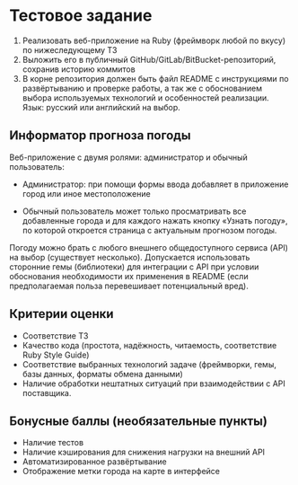 Тестовое задание
================

 1. Реализовать веб-приложение на Ruby (фреймворк любой по вкусу) по нижеследующему ТЗ
 2. Выложить его в публичный GitHub/GitLab/BitBucket-репозиторий, сохранив историю коммитов
 3. В корне репозитория должен быть файл README с инструкциями по развёртыванию и проверке работы, а так же с обоснованием выбора используемых технологий и особенностей реализации. Язык: русский или английский на выбор.


Информатор прогноза погоды
--------------------------

Веб-приложение с двумя ролями: администратор и обычный пользователь:

 - Администратор: при помощи формы ввода добавляет в приложение город или иное местоположение

 - Обычный пользователь может только просматривать все добавленные города и для каждого нажать кнопку «Узнать погоду», по которой откроется страница с актуальным прогнозом погоды.

Погоду можно брать с любого внешнего общедоступного сервиса (API) на выбор (существует несколько). Допускается использовать сторонние гемы (библиотеки) для интеграции с API при условии обоснования необходимости их применения в README (если предполагаемая польза перевешивает потенциальный вред).


Критерии оценки
---------------

 - Соответствие ТЗ
 - Качество кода (простота, надёжность, читаемость, соответствие Ruby Style Guide)
 - Соответствие выбранных технологий задаче (фреймворки, гемы, базы данных, форматы обмена данными)
 - Наличие обработки нештатных ситуаций при взаимодействии с API поставщика.


Бонусные баллы (необязательные пункты)
--------------------------------------

 - Наличие тестов
 - Наличие кэширования для снижения нагрузки на внешний API
 - Автоматизированное развёртывание
 - Отображение метки города на карте в интерфейсе
